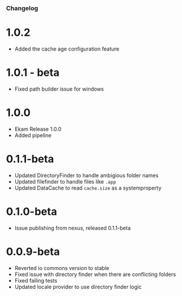 ### Changelog

# 1.0.2
* Added the cache age configuration feature

# 1.0.1 - beta
* Fixed path builder issue for windows

# 1.0.0
* Ekam Release 1.0.0
* Added pipeline 

# 0.1.1-beta

* Updated DirectoryFinder to handle ambigious folder names
* Updated filefinder to handle files like `.app`
* Updated DataCache to read `cache.size` as a systemproperty

# 0.1.0-beta

* Issue publishing from nexus, released 0.1.1-beta

# 0.0.9-beta

* Reverted io commons version to stable
* Fixed issue with directory finder when there are conflicting folders
* Fixed failing tests
* Updated locale provider to use directory finder logic
